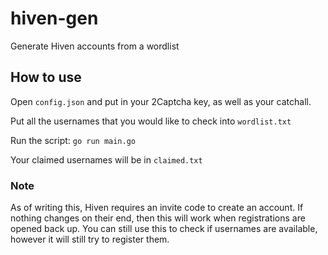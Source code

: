 # hiven-gen
Generate Hiven accounts from a wordlist

## How to use
Open `config.json` and put in your 2Captcha key, as well as your catchall.

Put all the usernames that you would like to check into `wordlist.txt`

Run the script: `go run main.go`

Your claimed usernames will be in `claimed.txt`

### Note
As of writing this, Hiven requires an invite code to create an account. If nothing changes on their end, then this will work when registrations are opened back up. You can still use this to check if usernames are available, however it will still try to register them. 

